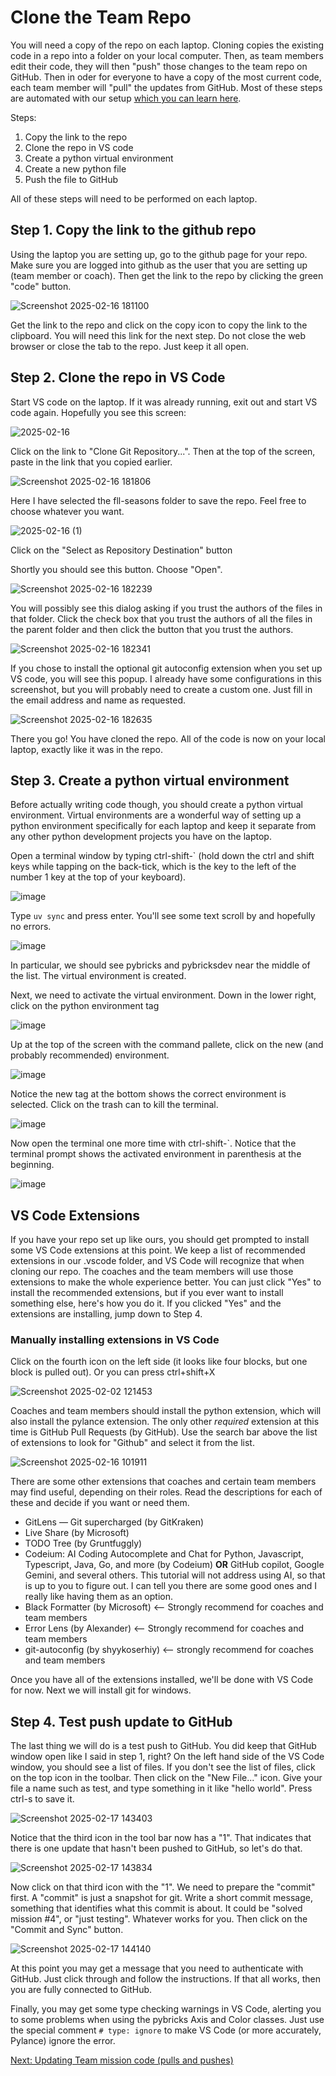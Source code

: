 # Clone the Team Repo
You will need a copy of the repo on each laptop. Cloning copies the existing code in a repo into a folder on your local computer. Then, as team members edit their code, they will then "push" those changes to the team repo on GitHub. Then in oder for everyone to have a copy of the most current code, each team member will "pull" the updates from GitHub. Most of these steps are automated with our setup [which you can learn here](https://github.com/MrGibbage/fll-pybricks-vscode-tutorial/blob/main/update-team-mission-code.md).

Steps:

1. Copy the link to the repo
2. Clone the repo in VS code
3. Create a python virtual environment
4. Create a new python file
5. Push the file to GitHub

All of these steps will need to be performed on each laptop.

## Step 1. Copy the link to the github repo
Using the laptop you are setting up, go to the github page for your repo. Make sure you are logged into github as the user that you are setting up (team member or coach). Then get the link to the repo by clicking the green "code" button.

![Screenshot 2025-02-16 181100](https://github.com/user-attachments/assets/af39f2ce-f6d9-4fc6-98ab-3d7943f866da)

Get the link to the repo and click on the copy icon to copy the link to the clipboard. You will need this link for the next step. Do not close the web browser or close the tab to the repo. Just keep it all open.


## Step 2. Clone the repo in VS Code

Start VS code on the laptop. If it was already running, exit out and start VS code again. Hopefully you see this screen:

![2025-02-16](https://github.com/user-attachments/assets/868596a3-2d60-4f8e-9281-e1c9526a80ec)


Click on the link to "Clone Git Repository...". Then at the top of the screen, paste in the link that you copied earlier.

![Screenshot 2025-02-16 181806](https://github.com/user-attachments/assets/62726949-7c86-4712-9871-ade2dcc32059)


Here I have selected the fll-seasons folder to save the repo. Feel free to choose whatever you want.

![2025-02-16 (1)](https://github.com/user-attachments/assets/21198cd6-6ab0-42b7-9f18-7d4182f02575)

Click on the "Select as Repository Destination" button


Shortly you should see this button. Choose "Open".

![Screenshot 2025-02-16 182239](https://github.com/user-attachments/assets/81b5e1c7-624a-4f3f-a51c-d549b643a683)


You will possibly see this dialog asking if you trust the authors of the files in that folder. Click the check box that you trust the authors of all the files in the parent folder and then click the button that you trust the authors.

![Screenshot 2025-02-16 182341](https://github.com/user-attachments/assets/b03070a5-0730-4065-8a33-f7695cfc6481)


If you chose to install the optional git autoconfig extension when you set up VS code, you will see this popup. I already have some configurations in this screenshot, but you will probably need to create a custom one. Just fill in the email address and name as requested.

![Screenshot 2025-02-16 182635](https://github.com/user-attachments/assets/f8459305-71da-4173-93bd-f72450b3d09e)


There you go! You have cloned the repo. All of the code is now on your local laptop, exactly like it was in the repo.


## Step 3. Create a python virtual environment

Before actually writing code though, you should create a python virtual environment. Virtual environments are a wonderful way of setting up a python environment specifically for each laptop and keep it separate from any other python development projects you have on the laptop.

Open a terminal window by typing ctrl-shift-` (hold down the ctrl and shift keys while tapping on the back-tick, which is the key to the left of the number 1 key at the top of your keyboard).

![image](https://github.com/user-attachments/assets/dd93a880-bf3d-434f-acea-7cb57a7d8462)


Type `uv sync` and press enter. You'll see some text scroll by and hopefully no errors.

![image](https://github.com/user-attachments/assets/43728f85-75fa-43ba-8726-12d9428ac608)


In particular, we should see pybricks and pybricksdev near the middle of the list. The virtual environment is created.

Next, we need to activate the virtual environment. Down in the lower right, click on the python environment tag

![image](https://github.com/user-attachments/assets/197794ff-e23a-4a6c-8d7e-cfc5009e844f)


Up at the top of the screen with the command pallete, click on the new (and probably recommended) environment.

![image](https://github.com/user-attachments/assets/79bb0768-9ec2-40f3-bb3d-96a531d7f7d6)


Notice the new tag at the bottom shows the correct environment is selected. Click on the trash can to kill the terminal.

![image](https://github.com/user-attachments/assets/53cca446-fbb5-43f9-83dc-c4d35d691a53)


Now open the terminal one more time with ctrl-shift-`. Notice that the terminal prompt shows the activated environment in parenthesis at the beginning.

![image](https://github.com/user-attachments/assets/1941a7ba-de84-456a-aba8-b4802b757b1a)


## VS Code Extensions
If you have your repo set up like ours, you should get prompted to install some VS Code extensions at this point. We keep a list of recommended extensions in our .vscode folder, and VS Code will recognize that when cloning our repo. The coaches and the team members will use those extensions to make the whole experience better. You can just click "Yes" to install the recommended extensions, but if you ever want to install something else, here's how you do it. If you clicked "Yes" and the extensions are installing, jump down to Step 4.

### Manually installing extensions in VS Code
Click on the fourth icon on the left side (it looks like four blocks, but one block is pulled out). Or you can press ctrl+shift+X

![Screenshot 2025-02-02 121453](https://github.com/user-attachments/assets/1eaa603b-f33e-4fc1-af15-b8fbcb958064)

Coaches and team members should install the python extension, which will also install the pylance extension. The only other *required* extension at this time is GitHub Pull Requests (by GitHub). Use the search bar above the list of extensions to look for "Github" and select it from the list.

![Screenshot 2025-02-16 101911](https://github.com/user-attachments/assets/d52ff211-904a-4374-b764-e5a15f5134d4)

There are some other extensions that coaches and certain team members may find useful, depending on their roles. Read the descriptions for each of these and decide if you want or need them.
* GitLens — Git supercharged (by GitKraken)
* Live Share (by Microsoft)
* TODO Tree (by Gruntfuggly)
* Codeium: AI Coding Autocomplete and Chat for Python, Javascript, Typescript, Java, Go, and more (by Codeium) **OR** GitHub copilot, Google Gemini, and several others. This tutorial will not address using AI, so that is up to you to figure out. I can tell you there are some good ones and I really like having them as an option.
* Black Formatter (by Microsoft) <-- Strongly recommend for coaches and team members
* Error Lens (by Alexander) <-- Strongly recommend for coaches and team members
* git-autoconfig (by shyykoserhiy) <-- strongly recommend for coaches and team members

Once you have all of the extensions installed, we'll be done with VS Code for now. Next we will install git for windows.

## Step 4. Test push update to GitHub
The last thing we will do is a test push to GitHub. You did keep that GitHub window open like I said in step 1, right? On the left hand side of the VS Code window, you should see a list of files. If you don't see the list of files, click on the top icon in the toolbar. Then click on the "New File..." icon. Give your file a name such as test, and type something in it like "hello world". Press ctrl-s to save it. 

![Screenshot 2025-02-17 143403](https://github.com/user-attachments/assets/2d40f234-8f6a-42da-a6c4-faaf7b0cafea)

Notice that the third icon in the tool bar now has a "1". That indicates that there is one update that hasn't been pushed to GitHub, so let's do that.

![Screenshot 2025-02-17 143834](https://github.com/user-attachments/assets/f2ecf180-521c-4e74-9802-4469122c4e15)

Now click on that third icon with the "1". We need to prepare the "commit" first. A "commit" is just a snapshot for git. Write a short commit message, something that identifies what this commit is about. It could be "solved mission #4", or "just testing". Whatever works for you. Then click on the "Commit and Sync" button.

![Screenshot 2025-02-17 144140](https://github.com/user-attachments/assets/8d932c35-8eeb-455f-bb00-75ba2a93d522)

At this point you may get a message that you need to authenticate with GitHub. Just click through and follow the instructions. If that all works, then you are fully connected to GitHub.

Finally, you may get some type checking warnings in VS Code, alerting you to some problems when using the pybricks Axis and Color classes. Just use the special comment `# type: ignore` to make VS Code (or more accurately, Pylance) ignore the error.

[Next: Updating Team mission code (pulls and pushes)](https://github.com/MrGibbage/fll-pybricks-vscode-tutorial/blob/main/update-team-mission-code.md)
